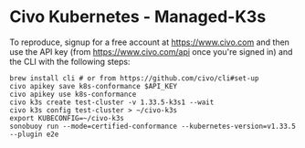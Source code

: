 # Civo Kubernetes - Managed-K3s

To reproduce, signup for a free account at https://www.civo.com and then use the API key
(from https://www.civo.com/api once you're signed in) and the CLI with the following steps:

```
brew install cli # or from https://github.com/civo/cli#set-up
civo apikey save k8s-conformance $API_KEY
civo apikey use k8s-conformance
civo k3s create test-cluster -v 1.33.5-k3s1 --wait
civo k3s config test-cluster > ~/civo-k3s
export KUBECONFIG=~/civo-k3s
sonobuoy run --mode=certified-conformance --kubernetes-version=v1.33.5 --plugin e2e
```
